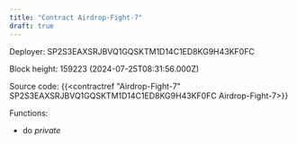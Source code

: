 ```yaml
---
title: "Contract Airdrop-Fight-7"
draft: true
---
```

Deployer: SP2S3EAXSRJBVQ1GQSKTM1D14C1ED8KG9H43KF0FC


 



Block height: 159223 (2024-07-25T08:31:56.000Z)

Source code: {{<contractref "Airdrop-Fight-7" SP2S3EAXSRJBVQ1GQSKTM1D14C1ED8KG9H43KF0FC Airdrop-Fight-7>}}

Functions:

* do _private_
